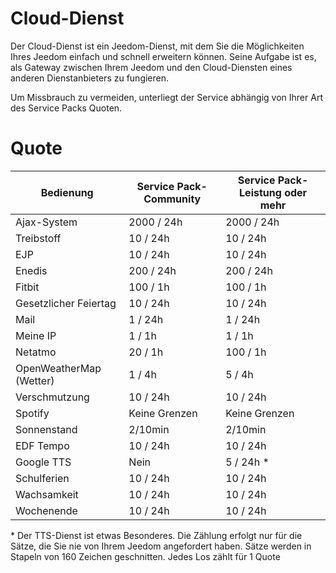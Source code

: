 # Cloud-Dienst

Der Cloud-Dienst ist ein Jeedom-Dienst, mit dem Sie die Möglichkeiten Ihres Jeedom einfach und schnell erweitern können. Seine Aufgabe ist es, als Gateway zwischen Ihrem Jeedom und den Cloud-Diensten eines anderen Dienstanbieters zu fungieren.

Um Missbrauch zu vermeiden, unterliegt der Service abhängig von Ihrer Art des Service Packs Quoten.

# Quote 

| Bedienung | Service Pack-Community | Service Pack-Leistung oder mehr |
| ------- | ---------------------- | -------------------------- |
| Ajax-System | 2000 / 24h           |  2000 / 24h                  |
| Treibstoff   | 10 / 24h             |  10 / 24h                    |
| EJP         | 10 / 24h             |  10 / 24h                    |
| Enedis      | 200 / 24h            |  200 / 24h                   |
| Fitbit      | 100 / 1h             |  100 / 1h                    |
| Gesetzlicher Feiertag  | 10 / 24h             |  10 / 24h                    |
| Mail        | 1 / 24h              |  1 / 24h                     |
| Meine IP        | 1 / 1h               |  1 / 1h                      |
| Netatmo     | 20 / 1h              |  100 / 1h                    |
| OpenWeatherMap (Wetter)    | 1 / 4h |  5 / 4h                      |
| Verschmutzung   | 10 / 24h             |  10 / 24h                    |
| Spotify     | Keine Grenzen      |  Keine Grenzen             |
| Sonnenstand   | 2/10min   |  2/10min                   |
| EDF Tempo   | 10 / 24h             |  10 / 24h                    |
| Google TTS  | Nein              |  5 / 24h \*                   |
| Schulferien  | 10 / 24h       |  10 / 24h                    |
| Wachsamkeit   | 10 / 24h             |  10 / 24h                    |
| Wochenende     | 10 / 24h             |  10 / 24h                    |



\* Der TTS-Dienst ist etwas Besonderes. Die Zählung erfolgt nur für die Sätze, die Sie nie von Ihrem Jeedom angefordert haben. Sätze werden in Stapeln von 160 Zeichen geschnitten. Jedes Los zählt für 1 Quote
